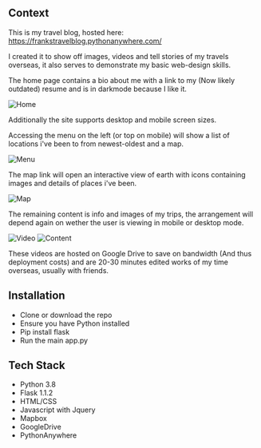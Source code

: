 ## Context 
This is my travel blog, hosted here: https://frankstravelblog.pythonanywhere.com/

I created it to show off images, videos and tell stories of my travels overseas, it also serves to demonstrate my basic web-design skills.

The home page contains a bio about me with a link to my (Now likely outdated) resume and is in darkmode because I like it.



![Home](https://user-images.githubusercontent.com/42459707/112563135-e4026700-8e2c-11eb-8376-28cdabac503d.PNG)

Additionally the site supports desktop and mobile screen sizes.



Accessing the menu on the left (or top on mobile) will show a list of locations i've been to from newest-oldest and a map.

![Menu](https://user-images.githubusercontent.com/42459707/112563142-e5cc2a80-8e2c-11eb-8942-76c25db4a198.PNG)



The map link will open an interactive view of earth with icons containing images and details of places i've been.

![Map](https://user-images.githubusercontent.com/42459707/112563138-e49afd80-8e2c-11eb-94bb-df5046d2a920.PNG)



The remaining content is info and images of my trips, the arrangement will depend again on wether the user is viewing in mobile or desktop mode.

![Video](https://user-images.githubusercontent.com/42459707/112563141-e5339400-8e2c-11eb-9992-4fce128a8659.PNG)
![Content](https://user-images.githubusercontent.com/42459707/112563145-e6fd5780-8e2c-11eb-8d20-e821164ea0f7.PNG)

These videos are hosted on Google Drive to save on bandwidth (And thus deployment costs) and are 20-30 minutes edited works of my time overseas, usually with friends.



## Installation
* Clone or download the repo
* Ensure you have Python installed
* Pip install flask
* Run the main app.py



## Tech Stack
* Python 3.8
* Flask 1.1.2
* HTML/CSS
* Javascript with Jquery
* Mapbox
* GoogleDrive
* PythonAnywhere
